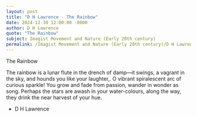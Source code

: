```yaml
---
layout: post
title: "D H Lawrence - The Rainbow"
date: 2024-12-30 12:00:00 -0000
author: D H Lawrence
quote: "The Rainbow"
subject: Imagist Movement and Nature (Early 20th century)
permalink: /Imagist Movement and Nature (Early 20th century)/D H Lawrence/D H Lawrence - The Rainbow
---
```


The Rainbow

  The rainbow is a lunar flute
  in the drench of damp—it swings,
  a vagrant in the sky,
  and hounds you like your laughter,.
  O vibrant spiralescent arc
  of curious sparkle!
  You grow and fade from passion,
  wander in wonder as song.
  Perhaps the stars are awash
  in your water-colours,
  along the way, they drink
  the near harvest of your hue.


- D H Lawrence
